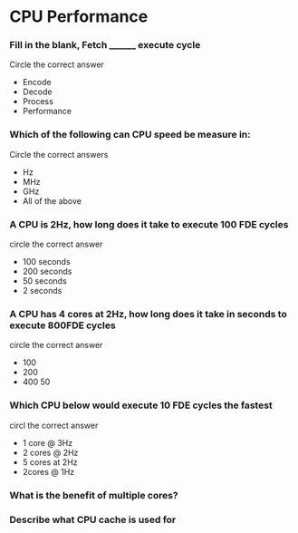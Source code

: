 # CPU Performance

### Fill in the blank, Fetch ______ execute cycle


Circle the correct answer

- Encode
- Decode
- Process
- Performance

### Which of the following can CPU speed be measure in:

Circle the correct answers

- Hz
- MHz
- GHz
- All of the above

### A CPU is 2Hz, how long does it take to execute 100 FDE cycles

circle the correct answer

- 100 seconds
- 200 seconds
- 50 seconds
- 2 seconds

### A CPU has 4 cores at 2Hz, how long does it take in seconds to execute 800FDE cycles

circle the correct answer

- 100
- 200
- 400
50

### Which CPU below would execute 10 FDE cycles the fastest

circl the correct answer

- 1 core @ 3Hz
- 2 cores @ 2Hz
- 5 cores at 2Hz
- 2cores @ 1Hz

### What is the benefit of multiple cores?




### Describe what CPU cache is used for